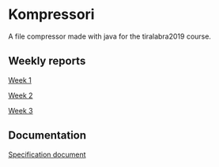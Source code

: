 # Kompressori

A file compressor made with java for the tiralabra2019 course.

## Weekly reports

[Week 1](documentation/weeks/week1.md)

[Week 2](documentation/weeks/week2.md)

[Week 3](documentation/weeks/week3.md)

## Documentation

[Specification document](documentation/specification.md)